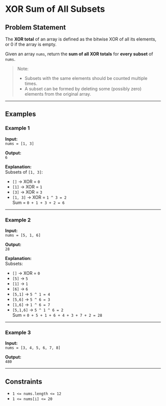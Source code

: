 # XOR Sum of All Subsets

## Problem Statement

The **XOR total** of an array is defined as the bitwise XOR of all its elements, or 0 if the array is empty.

Given an array `nums`, return the **sum of all XOR totals** for **every subset** of `nums`.

> Note:  
> - Subsets with the same elements should be counted multiple times.  
> - A subset can be formed by deleting some (possibly zero) elements from the original array.

---

## Examples

### Example 1

**Input:**  
`nums = [1, 3]`  

**Output:**  
`6`

**Explanation:**  
Subsets of `[1, 3]`:  
- `[]` → XOR = `0`  
- `[1]` → XOR = `1`  
- `[3]` → XOR = `3`  
- `[1, 3]` → XOR = `1 ^ 3 = 2`  
Sum = `0 + 1 + 3 + 2 = 6`

---

### Example 2

**Input:**  
`nums = [5, 1, 6]`  

**Output:**  
`28`

**Explanation:**  
Subsets:  
- `[]` → XOR = `0`  
- `[5]` → `5`  
- `[1]` → `1`  
- `[6]` → `6`  
- `[5,1]` → `5 ^ 1 = 4`  
- `[5,6]` → `5 ^ 6 = 3`  
- `[1,6]` → `1 ^ 6 = 7`  
- `[5,1,6]` → `5 ^ 1 ^ 6 = 2`  
Sum = `0 + 5 + 1 + 6 + 4 + 3 + 7 + 2 = 28`

---

### Example 3

**Input:**  
`nums = [3, 4, 5, 6, 7, 8]`  

**Output:**  
`480`

---

## Constraints

- `1 <= nums.length <= 12`  
- `1 <= nums[i] <= 20`
